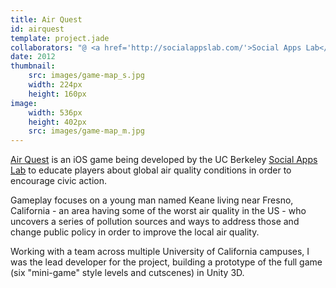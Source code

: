 ```yaml
---
title: Air Quest
id: airquest
template: project.jade
collaborators: "@ <a href='http://socialappslab.com/'>Social Apps Lab</a>"
date: 2012
thumbnail:
    src: images/game-map_s.jpg
    width: 224px
    height: 160px
image:
    width: 536px
    height: 402px
    src: images/game-map_m.jpg
---
```


[Air Quest](http://socialappslab.com/airquest/) is an iOS game being developed by the UC Berkeley [Social Apps Lab](http://socialappslab.com/) to educate players about global air quality conditions in order to encourage civic action.

Gameplay focuses on a young man named Keane living near Fresno, California - an area having some of the worst air quality in the US - who uncovers a series of pollution sources and ways to address those and change public policy in order to improve the local air quality.

Working with a team across multiple University of California campuses, I was the lead developer for the project, building a prototype of the full game (six "mini-game" style levels and cutscenes) in Unity 3D.
